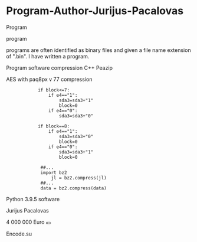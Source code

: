 # Program-Author-Jurijus-Pacalovas
Program

program

programs are often identified as binary files and given a file name extension of ".bin". I have written a program.

Program software compression
C++
Peazip

AES with paq8px v 77 compression

                if block<=7:
                    if e4=="1":
                        sda3=sda3+"1"
                        block=0
                    if e4=="0":
                        sda3=sda3+"0"

                if block==8:
                    if e4=="1":
                        sda3=sda3+"0"
                        block=0
                    if e4=="0":
                        sda3=sda3+"1"
                        block=0
                        
                 ##...
                 import bz2
                     jl = bz2.compress(jl)
                 ##...
                 data = bz2.compress(data)
                        
                       

Python 3.9.5 software

Jurijus Pacalovas

4 000 000 Euro 💶

Encode.su
